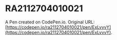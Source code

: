 # RA2112704010021

A Pen created on CodePen.io. Original URL: [https://codepen.io/ra2112704010021/pen/ExLvvvY](https://codepen.io/ra2112704010021/pen/ExLvvvY).

